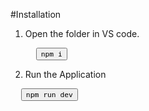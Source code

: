 #Installation
1. Open the folder in VS code.
   <pre>
     <button onclick="navigator.clipboard.writeText('cd desktop')"><code>npm i</code></button>
   </pre>
2. Run the Application
<pre>
  <button onclick="navigator.clipboard.writeText('cd desktop')"><code>npm run dev</code></button>
</pre>

